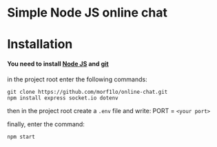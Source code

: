 # Simple Node JS online chat

# Installation
#### You need to install [Node JS](https://nodejs.org/en) and [git](https://git-scm.com/downloads)

in the project root enter the following commands:
```
git clone https://github.com/morf1lo/online-chat.git
npm install express socket.io dotenv
```

then in the project root create a `.env` file and write:
PORT = `<your port>`

finally, enter the command:
```
npm start
```
